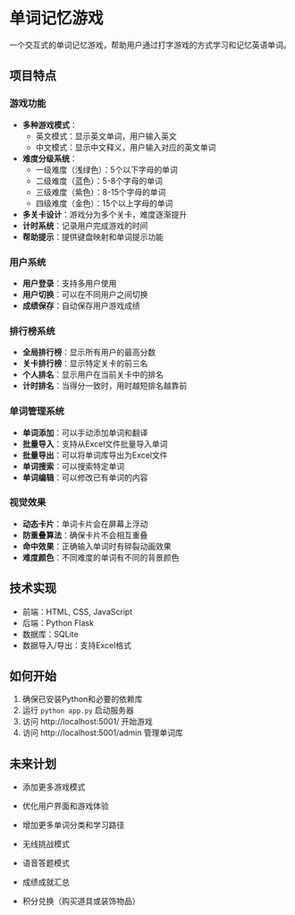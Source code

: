 # 单词记忆游戏

一个交互式的单词记忆游戏，帮助用户通过打字游戏的方式学习和记忆英语单词。

## 项目特点

### 游戏功能
- **多种游戏模式**：
  - 英文模式：显示英文单词，用户输入英文
  - 中文模式：显示中文释义，用户输入对应的英文单词
- **难度分级系统**：
  - 一级难度（浅绿色）：5个以下字母的单词
  - 二级难度（蓝色）：5-8个字母的单词
  - 三级难度（紫色）：8-15个字母的单词
  - 四级难度（金色）：15个以上字母的单词
- **多关卡设计**：游戏分为多个关卡，难度逐渐提升
- **计时系统**：记录用户完成游戏的时间
- **帮助提示**：提供键盘映射和单词提示功能

### 用户系统
- **用户登录**：支持多用户使用
- **用户切换**：可以在不同用户之间切换
- **成绩保存**：自动保存用户游戏成绩

### 排行榜系统
- **全局排行榜**：显示所有用户的最高分数
- **关卡排行榜**：显示特定关卡的前三名
- **个人排名**：显示用户在当前关卡中的排名
- **计时排名**：当得分一致时，用时越短排名越靠前

### 单词管理系统
- **单词添加**：可以手动添加单词和翻译
- **批量导入**：支持从Excel文件批量导入单词
- **批量导出**：可以将单词库导出为Excel文件
- **单词搜索**：可以搜索特定单词
- **单词编辑**：可以修改已有单词的内容

### 视觉效果
- **动态卡片**：单词卡片会在屏幕上浮动
- **防重叠算法**：确保卡片不会相互重叠
- **命中效果**：正确输入单词时有碎裂动画效果
- **难度颜色**：不同难度的单词有不同的背景颜色

## 技术实现
- 前端：HTML, CSS, JavaScript
- 后端：Python Flask
- 数据库：SQLite
- 数据导入/导出：支持Excel格式

## 如何开始
1. 确保已安装Python和必要的依赖库
2. 运行 `python app.py` 启动服务器
3. 访问 http://localhost:5001/ 开始游戏
4. 访问 http://localhost:5001/admin 管理单词库

## 未来计划
- 添加更多游戏模式
- 优化用户界面和游戏体验
- 增加更多单词分类和学习路径

- 无线挑战模式
- 语音答题模式
- 成绩成就汇总
- 积分兑换（购买道具或装饰物品）
